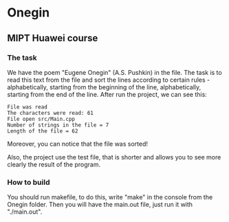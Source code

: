 Onegin
====
MIPT Huawei course
---
### The task
We have the poem "Eugene Onegin" (A.S. Pushkin) in the file. The task is to read this text from the file and sort the lines according to certain rules - alphabetically, starting from the beginning of the line, alphabetically, starting from the end of the line.
After run the project, we can see this:
~~~
File was read
The characters were read: 61
File open src/Main.cpp
Number of strings in the file = 7
Length of the file = 62
~~~
Moreover, you can notice that the file was sorted!

Also, the project use the test file, that is shorter and allows you to see more clearly the result of the program. 
### How to build
You should run makefile, to do this, write "make" in the console from the Onegin folder. Then you will have the main.out file, just run it with "./main.out".